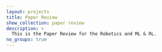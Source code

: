 ```yaml
---
layout: projects
title: Paper Review
show_collection: paper review
description: >
  This is the Paper Review for the Robotics and ML & RL.
no_groups: true
---
```

